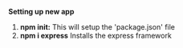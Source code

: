 **Setting up new app**

1) **npm init:** This will setup the 'package.json' file
2) **npm i express** Installs the express framework
